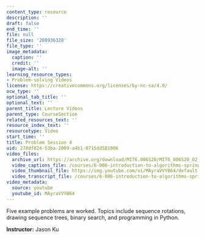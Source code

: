 ```yaml
---
content_type: resource
description: ''
draft: false
end_time: ''
file: null
file_size: '208936328'
file_type: ''
image_metadata:
  caption: ''
  credit: ''
  image-alt: ''
learning_resource_types:
- Problem-solving Videos
license: https://creativecommons.org/licenses/by-nc-sa/4.0/
ocw_type: ''
optional_tab_title: ''
optional_text: ''
parent_title: Lecture Videos
parent_type: CourseSection
related_resources_text: ''
resource_index_text: ''
resourcetype: Video
start_time: ''
title: Problem Session 4
uid: 278df824-53ba-2009-a4b1-0715dd581006
video_files:
  archive_url: https://archive.org/download/MIT6.006S20/MIT6_006S20_02_28_Problem_Session_4_300k.mp4
  video_captions_file: /courses/6-006-introduction-to-algorithms-spring-2020/7fff61629022502b827799ebc475e577_MAyraVVYB64.vtt
  video_thumbnail_file: https://img.youtube.com/vi/MAyraVVYB64/default.jpg
  video_transcript_file: /courses/6-006-introduction-to-algorithms-spring-2020/749cd7f4d838c2377c677ec20cb16796_MAyraVVYB64.pdf
video_metadata:
  source: youtube
  youtube_id: MAyraVVYB64
---
```

Five example problems are worked. Topics include sequence rotations, drawing sequence trees, binary search, and programming in Python.

**Instructor:** Jason Ku